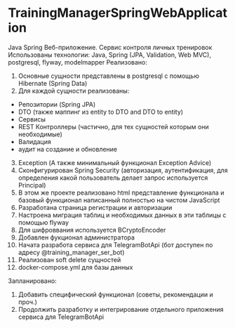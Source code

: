# TrainingManagerSpringWebApplication

Java Spring Веб-приложение. Сервис контроля личных тренировок
Использованы технологии: Java, Spring (JPA, Validation, Web MVC), postgresql, flyway, modelmapper
Реализовано:
1. Основные сущности представлены в postgresql с помощью Hibernate (Spring Data)
2. Для каждой сущности реализованы:
- Репозитории (Spring JPA)
- DTO (также маппинг из entity to DTO and DTO to entity)
- Сервисы
- REST Контроллеры (частично, для тех сущностей которым они необходимые)
- Валидация
- аудит на создание и обновление
3. Exception (А также минимальный функционал Exception Advice)
4. Сконфигурирован Spring Security (авторизация, аутентификация, для определения какой пользователь делает запрос используется Principal)
5. В этом же проекте реализовано html представление функционала и базовый функционал написанный полностью на чистом JavaScript
6. Разработана страница регистрации и авторизации
7. Настроена миграция таблиц и необходимых данных в эти таблицы с помощью flyway
8. Для шифроввания используется BCryptoEncoder
9. Добавлен фукционал администратора
10. Начата разработа сервиса для TelegramBotApi (бот доступен по адресу @training_manager_ser_bot)
11. Реализован soft delete сущностей
12. docker-compose.yml для базы данных

Запланировано:
1) Добавить специфический функционал (советы, рекомендации и проч.)
2) Продолжить разработку и интегрирование отдельного приложения сервиса для TelegramBotApi
